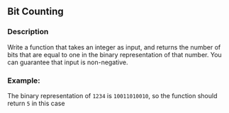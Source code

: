 ## Bit Counting

### Description

Write a function that takes an integer as input, and returns the number of bits that are equal to one in the binary representation of that number. You can guarantee that input is non-negative.

### Example: 
The binary representation of `1234` is `10011010010`, so the function should return `5` in this case